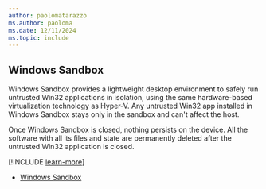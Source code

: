 ```yaml
---
author: paolomatarazzo
ms.author: paoloma
ms.date: 12/11/2024
ms.topic: include
---
```


## Windows Sandbox

Windows Sandbox provides a lightweight desktop environment to safely run untrusted Win32 applications in isolation, using the same hardware-based virtualization technology as Hyper-V. Any untrusted Win32 app installed in Windows Sandbox stays only in the sandbox and can't affect the host.

Once Windows Sandbox is closed, nothing persists on the device. All the software with all its files and state are permanently deleted after the untrusted Win32 application is closed.

[!INCLUDE [learn-more](learn-more.md)]

- [Windows Sandbox](/windows/security/application-security/application-isolation/windows-sandbox)
